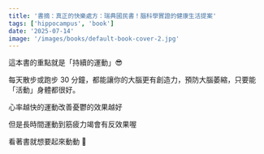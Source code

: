 ```yaml
---
title: '書摘：真正的快樂處方：瑞典國民書！腦科學實證的健康生活提案'
tags: ['hippocampus', 'book']
date: '2025-07-14'
image: '/images/books/default-book-cover-2.jpg'
---
```


這本書的重點就是「持續的運動」😎

每天散步或跑步 30 分鐘，都能讓你的大腦更有創造力，預防大腦萎縮，只要能「活動」身體都很好。

心率越快的運動改善憂鬱的效果越好

但是長時間運動到筋疲力竭會有反效果喔

看著書就想要起來動動 👀
